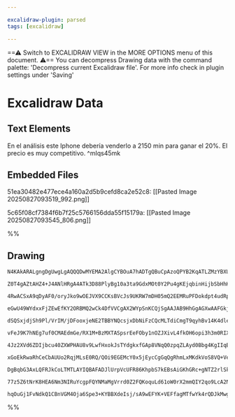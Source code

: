 ```yaml
---

excalidraw-plugin: parsed
tags: [excalidraw]

---
```

==⚠  Switch to EXCALIDRAW VIEW in the MORE OPTIONS menu of this document. ⚠== You can decompress Drawing data with the command palette: 'Decompress current Excalidraw file'. For more info check in plugin settings under 'Saving'


# Excalidraw Data

## Text Elements
En el análisis este Iphone
debería venderlo a 2150 min
para ganar el 20%. El precio
es muy competitivo. ^mIqs45mk

## Embedded Files
51ea30482e477ece4a160a2d5b9cefd8ca2e52c8: [[Pasted Image 20250827093519_992.png]]

5c65f08cf7384f6b7f25c5766156dda55f15179a: [[Pasted Image 20250827093545_806.png]]

%%
## Drawing
```compressed-json
N4KAkARALgngDgUwgLgAQQQDwMYEMA2AlgCYBOuA7hADTgQBuCpAzoQPYB2KqATLZMzYBXUtiRoIACyhQ4zZAHoFAc0JRJQgEYA6bGwC2CgF7N6hbEcK4OCtptbErHALRY8RMpWdx8Q1TdIEfARcZgRmBShcZQUebQBGAFYEmjoghH0EDihmbgBtcDBQMBKIEm4IAC0AJQARQniAaSE4ADEEAEEjABU4AFVJAClqmABmelSSyFhECsJ9aKR+Usxu

Z0T4gAZtAHZ4+J4ANlHRgA4ATk3D88PlyBg10a3ta9GdxMOt0Y2Pu4gKEjqbinHijbSbHhHHgAFmhozhFz4hUgkgQhGU0m4o3OSKmEGsymC3E2f2YUFIbAA1ggAMJsfBsUgVcnWZhwXCBbKTUqaXDYSnKClCDjEOkMpkSFkcNkcrJQbmQABmhHw+AAyrAiRJBB4FRAyRTqQB1QGSbi40oGqkIDUwLXoHXlP5CjEccK5NDxP5sdnYNQPT2bEnIiCC

4RwACSxA9qDyAF0/oryJko9wOEJVX9CCKsBVcJs9UKRW7mDH05mQ2EEMRuPFDokdpt4udRp8/owWOwuGg3u2mKxOAA5Thic2JaGg+Gbc5Z5i1dJQavcRUEMJ/TTCEUAUWCmWyZYz+D+LWIuEXNc972Om0STzr5y9IaIHEpacPfwZ/KXaBX+DXlaiKAhBjCBEBFbNlD1ZVglTCQNhCUZNmhEEEGhHYdgQMRoVwOtNlwHhiESTRzjERViFOPAeAQRI

eGwU49WYdxxFjZEwEfKY2ORBMQ2wCk4DfVVCgAX2WYpSnKCQjSgAAJAB9HhGgAGXwAAFGkjAARUHcJqi3AANAAhQZVj+GZmLKBZlCWENVjQdYm20Hhzmc050JxG5XMSP4A1QU5Tm0S5jmhJIaJ2eEzj+AFiCBNAdhbP5UXRTFPWQv4CXtYM8StakxUZZlyGldlOXldc+QFItRXpPLJQKmViqglV1U1czHRrUlyWtE1orNNALQEDrqVte19XpJ0Qx

dSQSxjdjSh9Pl/VrIM/jDFooxjeNE2TBBYNQcsjxDbNiFzCQcMLTdiCmgT9qyhBv14K4dleaFEi8kMOwHbtUC2PqGH7Lthw4UdPQbA5XKQmbIEIOcFzu39/zxDdhWIHcMjlA8KzxE8zzu+Ir0Q280POdCP2zV80D2j82C/C9UDhhB2rPYCKjAxwOEgxMVW2mmIESbB60VTYKMVMLTmhRVDk0HZFR4XmG0OT4PmIU8XsVJJcfOXAGKY/JWIhzipm4

vFeJ9K7hNEg7uf0CMAEdmGe/RX1M+BzMXTASpsrEeFOby1nOZJXivL4fkOH6opi3h3m0RIXNvYOZYStEMXlQNMtKdLmNT/rDVpKqJXQABieIECLou9V5fkVpFXK8+gWqirlBrVSGlrRragDs668Ofuym1moqVqzr8Sb3Vrb1fQWlPlqFSNo3yQ3SiTXAUxpimDpzWz0HwwfixH8n30rW6aac65oRbYm3r+zha2hTPfs7IcR2Yg53mCzYdh4CGymh

4Jz2XVd6ZDIjbcu40ZXWPHAU8v9LwfHxokJsTYdgkxfGAp8VNqQ0zpqZLAyd0Bbg4KgIIqBrAAEOiCsGYAQskCBUARjgJITgCAAA6OZNBMAALe4FQIwHMpAGREN4EkTYqB9DZmYUVThyhrAcgIfge6ABSbQqAdyoDgIEP0bBmHhGEUIGAqA9D6EQFANQhB6BsG0IWSg3RsEVDwTIohHBSFQyhpQxcNC6EMOYUdVhpAOFcKyEdXhbB+EfzgcI0RHB

xGoEkRwaRhCeCbAUUo2RqjMLsE0RQ/QOi9EGEMcY0x5jEycCgGqQgRhmLxMKdkVoS8VQ+VeniV2UAOhEGUJ9CAwRFTuzxB2Ix7hmnojaVAE2fw9DZFwNmJgO1V54kZOibMBArFuxsfgwhJCyHOPCK42h9C3SeIQN43x3CAl8M4SEoRIiOBiI5BIqRpA7HxMScolJ6j0naN0fo3JRj8l6lwEIIZ1RwilOYuSIQAC8TPgQNJROyUvqOUSMJcAht8Rw

DgBqbG3AxLQFRJkCoLTMTLAYIQBAFADJlUrpVcUFR86KhpbS7kEBsAiGKhGRc+gNTZ2rlSkuxdrKlEZaQZlrLSUVwqpymqrJ65cgJfywVGRWiNWbv3Vu9KZVyhZRkdlnVTTmmlUytVrLNWDT7tqZVuqBX6oyNUYQrpd5fTNbK/QAB5cesBFqpwZXq7I6r9CtCKdUkR+A6n2otT6opJSynmndaqr1rLFlNJaW0jpXTIDRqgN6tFpAmkCrYBQVEuAV

77z5Z6tNrK8HEA6Nm3NIRuYcgpFQYNMaMgVrrd0Z2FQKoquLd61oW0rX2mmQIY2qo9LcA2NCAljEKSqgAJpYhxFHK4MtPibG+EkW4hQIBGDYAYDFb0CCgtrGbDdqbvVWqRpdCQHaCWChIOG8p7qb3EA1AgfiaB6mQEfQAWTYEdPBuBNDBAwf/a9pASBitQGJSABl6Tc1IMoXkAAKD+iCBEoeQ9QVA2xEgAEo9QAuUBmDk7b4O4CQ4hDDoISS8HI5

hqOuGj1FvNdkQ1CBnVGM4Oja6Spe3+KYBBXdeIsj/sA9wEFYK+VEFfagMTfwYk4rQDJkMwgoAQtE6QUFfwFikGpKQQcS9gXqfE5ALTOm/0AbumJhjkA7AACtMI5DVDEuA37f0xPM0Bv84n8TYC+Qgbo278ACdKGZfu6QfNdj1IyskBhW2zD3hjUon50F/085tAwaowvsc+pgp8oQmnhcYP5+kpsShCXACJOg0FwgYrK0JIAA
```
%%